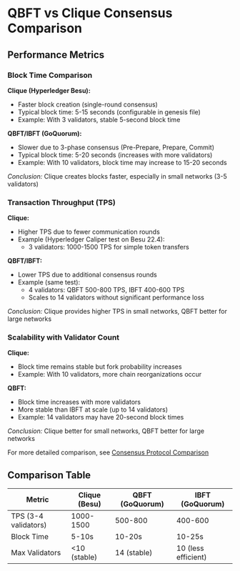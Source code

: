# QBFT vs Clique Consensus Comparison

## Performance Metrics

### Block Time Comparison

**Clique (Hyperledger Besu):**
 
  - Faster block creation (single-round consensus)
  - Typical block time: 5-15 seconds (configurable in genesis file)
  - Example: With 3 validators, stable 5-second block time

**QBFT/IBFT (GoQuorum):**
 
  - Slower due to 3-phase consensus (Pre-Prepare, Prepare, Commit)
  - Typical block time: 5-20 seconds (increases with more validators)
  - Example: With 10 validators, block time may increase to 15-20 seconds

*Conclusion:* Clique creates blocks faster, especially in small networks (3-5 validators)

### Transaction Throughput (TPS)

**Clique:**
 
  - Higher TPS due to fewer communication rounds
  - Example (Hyperledger Caliper test on Besu 22.4):
    - 3 validators: 1000-1500 TPS for simple token transfers

**QBFT/IBFT:**
 
  - Lower TPS due to additional consensus rounds
  - Example (same test):
    - 4 validators: QBFT 500-800 TPS, IBFT 400-600 TPS
    - Scales to 14 validators without significant performance loss

*Conclusion:* Clique provides higher TPS in small networks, QBFT better for large networks

### Scalability with Validator Count

**Clique:**
 
  - Block time remains stable but fork probability increases
  - Example: With 10 validators, more chain reorganizations occur

**QBFT:**
 
  - Block time increases with more validators
  - More stable than IBFT at scale (up to 14 validators)
  - Example: 14 validators may have 20-second block times

*Conclusion:* Clique better for small networks, QBFT better for large networks

For more detailed comparison, see [Consensus Protocol Comparison](https://docs.catalyst.intellecteu.com/besu/Consensus%20Protocols/choose-a-cp#comparison-summary)

## Comparison Table

| Metric               | Clique (Besu)       | QBFT (GoQuorum)     | IBFT (GoQuorum)     |
|----------------------|---------------------|---------------------|---------------------|
| TPS (3-4 validators) | 1000-1500           | 500-800             | 400-600             |
| Block Time           | 5-10s               | 10-20s              | 10-25s              |
| Max Validators       | &lt;10 (stable)     | 14 (stable)         | 10 (less efficient) |
